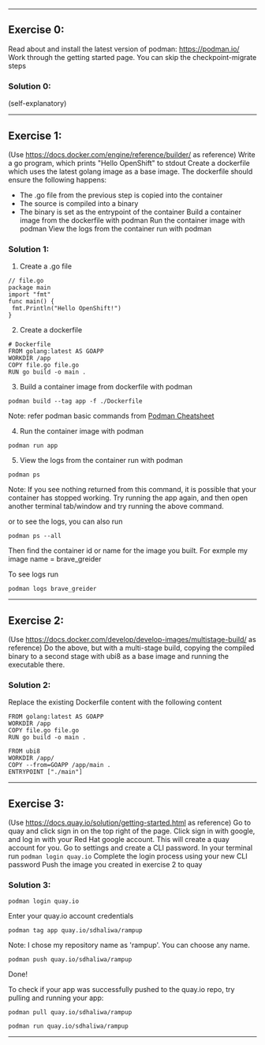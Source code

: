 
------------ 

## Exercise 0:
Read about and install the latest version of podman: https://podman.io/
Work through the getting started page. You can skip the checkpoint-migrate steps

### Solution 0: 
(self-explanatory)

------------ 

## Exercise 1:
(Use https://docs.docker.com/engine/reference/builder/ as reference)
Write a go program, which prints "Hello OpenShift" to stdout
Create a dockerfile which uses the latest golang image as a base image. The dockerfile should ensure the following happens:
- The .go file from the previous step is copied into the container
- The source is compiled into a binary
- The binary is set as the entrypoint of the container
Build a container image from the dockerfile with podman
Run the container image with podman
View the logs from the container run with podman

### Solution 1: 
1. Create a .go file 

```
// file.go
package main
import "fmt"
func main() {
 fmt.Println("Hello OpenShift!")
}
```

2. Create a dockerfile

```
# Dockerfile
FROM golang:latest AS GOAPP
WORKDIR /app 
COPY file.go file.go
RUN go build -o main .
```

3. Build a container image from dockerfile with podman

```
podman build --tag app -f ./Dockerfile
```

Note: refer podman basic commands from [Podman Cheatsheet](https://developers.redhat.com/cheat-sheets/podman-basics/)

4. Run the container image with podman

```
podman run app
```

5. View the logs from the container run with podman

```
podman ps 
```

Note: If you see nothing returned from this command, it is possible that your container has stopped working. 
Try running the app again, and then open another terminal tab/window and try running the above command.

or to see the logs, you can also run 

```
podman ps --all
```

Then find the container id or name for the image you built.
For exmple my image name = brave_greider

To see logs run

```
podman logs brave_greider
```

------------ 

## Exercise 2:
(Use https://docs.docker.com/develop/develop-images/multistage-build/ as reference)
Do the above, but with a multi-stage build, copying the compiled binary to a second stage with ubi8 as a base image and running the executable there.

###  Solution 2:
Replace the existing Dockerfile content with the following content

```
FROM golang:latest AS GOAPP
WORKDIR /app 
COPY file.go file.go
RUN go build -o main .

FROM ubi8  
WORKDIR /app/
COPY --from=GOAPP /app/main .
ENTRYPOINT ["./main"]
```

------------ 

## Exercise 3:
(Use https://docs.quay.io/solution/getting-started.html as reference)
Go to quay and click sign in on the top right of the page. Click sign in with google, and log in with your Red Hat google account. This will create a quay account for you.
Go to settings and create a CLI password.
In your terminal run `podman login quay.io`
Complete the login process using your new CLI password
Push the image you created in exercise 2 to quay

###  Solution 3:

```
podman login quay.io
```
Enter your quay.io account credentials

```
podman tag app quay.io/sdhaliwa/rampup
```
Note: I chose my repository name as 'rampup'. You can choose any name.

```
podman push quay.io/sdhaliwa/rampup
```

Done!

To check if your app was successfully pushed to the quay.io repo, try pulling and running your app:

```
podman pull quay.io/sdhaliwa/rampup
```

```
podman run quay.io/sdhaliwa/rampup
```
------------ 
